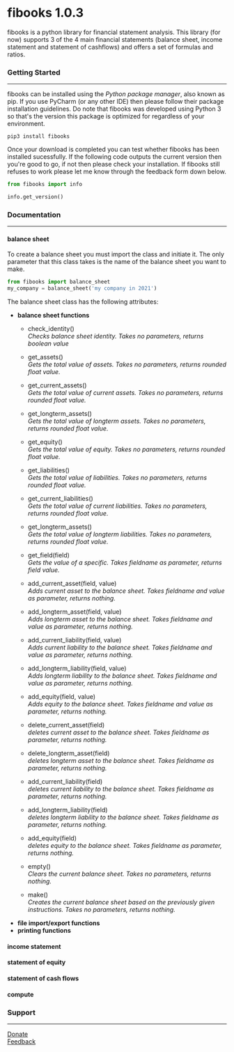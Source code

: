 # fibooks 1.0.3
fibooks is a python library for financial statement analysis. This library (for now) supports 3 of the 4 main financial statements (balance sheet, income statement and statement of cashflows) and offers a set of formulas and ratios. 
### Getting Started
---
fibooks can be installed using the *Python package manager*, also known as pip. If you use PyCharm (or any other IDE) then please follow their package installation guidelines. Do note that fibooks was developed using Python 3 so that's the version this package is optimized for regardless of your environment.
``` shell
pip3 install fibooks
```
Once your download is completed you can test whether fibooks has been installed sucessfully. If the following code outputs the current version then you're good to go, if not then please check your installation. If fibooks still refuses to work please let me know through the feedback form down below.
``` python
from fibooks import info

info.get_version()
```
### Documentation
---
#### balance sheet
To create a balance sheet you must import the class and initiate it. The only parameter that this class takes is the name of the balance sheet you want to make.
``` python
from fibooks import balance_sheet
my_company = balance_sheet('my company in 2021')
```
The balance sheet class has the following attributes:
  - **balance sheet functions**
      - check_identity()  
        *Checks balance sheet identity. Takes no parameters, returns boolean value*
      - get_assets()  
        *Gets the total value of assets. Takes no parameters, returns rounded float value.*
      - get_current_assets()  
        *Gets the total value of current assets. Takes no parameters, returns rounded float value.*
      - get_longterm_assets()  
        *Gets the total value of longterm assets. Takes no parameters, returns rounded float value.*
      - get_equity()  
        *Gets the total value of equity. Takes no parameters, returns rounded float value.*
      - get_liabilities()  
        *Gets the total value of liabilities. Takes no parameters, returns rounded float value.*
      - get_current_liabilities()  
        *Gets the total value of current liabilities. Takes no parameters, returns rounded float value.*
      - get_longterm_assets()  
        *Gets the total value of longterm liabilities. Takes no parameters, returns rounded float value.*
      - get_field(field)  
        *Gets the value of a specific. Takes fieldname as parameter, returns field value.*
        
      - add_current_asset(field, value)  
        *Adds current asset to the balance sheet. Takes fieldname and value as parameter, returns nothing.*
      - add_longterm_asset(field, value)  
        *Adds longterm asset to the balance sheet. Takes fieldname and value as parameter, returns nothing.*
      - add_current_liability(field, value)  
        *Adds current liability to the balance sheet. Takes fieldname and value as parameter, returns nothing.*
      - add_longterm_liability(field, value)  
        *Adds longterm liability to the balance sheet. Takes fieldname and value as parameter, returns nothing.*
      - add_equity(field, value)  
        *Adds equity to the balance sheet. Takes fieldname and value as parameter, returns nothing.*

      - delete_current_asset(field)  
        *deletes current asset to the balance sheet. Takes fieldname as parameter, returns nothing.*
      - delete_longterm_asset(field)  
        *deletes longterm asset to the balance sheet. Takes fieldname as parameter, returns nothing.*
      - add_current_liability(field)  
        *deletes current liability to the balance sheet. Takes fieldname as parameter, returns nothing.*
      - add_longterm_liability(field)  
        *deletes longterm liability to the balance sheet. Takes fieldname as parameter, returns nothing.*
      - add_equity(field)  
        *deletes equity to the balance sheet. Takes fieldname as parameter, returns nothing.*
        
      - empty()  
        *Clears the current balance sheet. Takes no parameters, returns nothing.*       
      - make()  
        *Creates the current balance sheet based on the previously given instructions. Takes no parameters, returns nothing.*       
  - **file import/export functions**
  - **printing functions**
#### income statement
#### statement of equity
#### statement of cash flows
#### compute

### Support
---
[Donate](https://paypal.me/timokats)  
[Feedback](mailto:tpakats@gmail.com)
